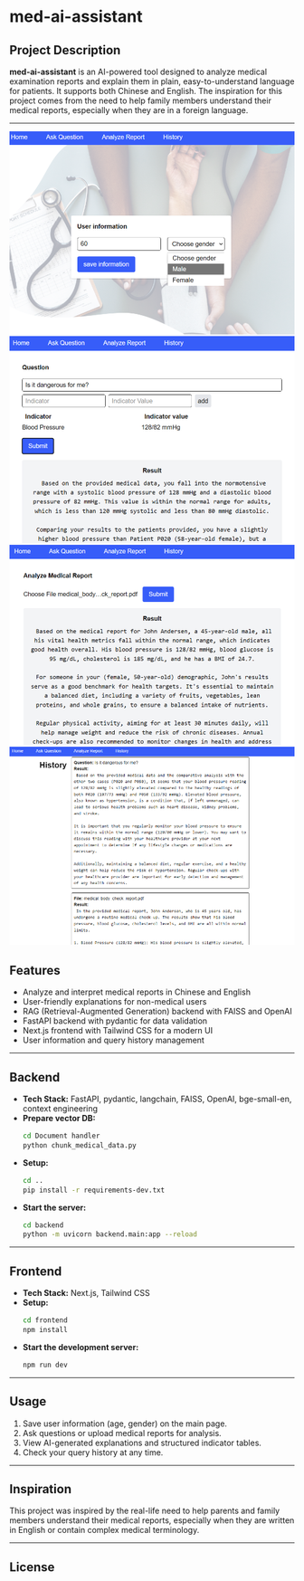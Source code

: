 # med-ai-assistant

## Project Description

**med-ai-assistant** is an AI-powered tool designed to analyze medical examination reports and explain them in plain, easy-to-understand language for patients. It supports both Chinese and English. The inspiration for this project comes from the need to help family members understand their medical reports, especially when they are in a foreign language.

---

![alt text](1.png)
![alt text](2.png)
![alt text](3.png)
![alt text](4.png)

## Features

- Analyze and interpret medical reports in Chinese and English
- User-friendly explanations for non-medical users
- RAG (Retrieval-Augmented Generation) backend with FAISS and OpenAI
- FastAPI backend with pydantic for data validation
- Next.js frontend with Tailwind CSS for a modern UI
- User information and query history management

---

## Backend

- **Tech Stack:** FastAPI, pydantic, langchain, FAISS, OpenAI, bge-small-en, context engineering
- **Prepare vector DB:**
  ```bash
  cd Document handler
  python chunk_medical_data.py
  ```
- **Setup:**
  ```bash
  cd ..
  pip install -r requirements-dev.txt
  ```
- **Start the server:**
  ```bash
  cd backend
  python -m uvicorn backend.main:app --reload
  ```

---

## Frontend

- **Tech Stack:** Next.js, Tailwind CSS
- **Setup:**
  ```bash
  cd frontend
  npm install
  ```
- **Start the development server:**
  ```bash
  npm run dev
  ```

---

## Usage

1. Save user information (age, gender) on the main page.
2. Ask questions or upload medical reports for analysis.
3. View AI-generated explanations and structured indicator tables.
4. Check your query history at any time.

---

## Inspiration

This project was inspired by the real-life need to help parents and family members understand their medical reports, especially when they are written in English or contain complex medical terminology.

---

## License
